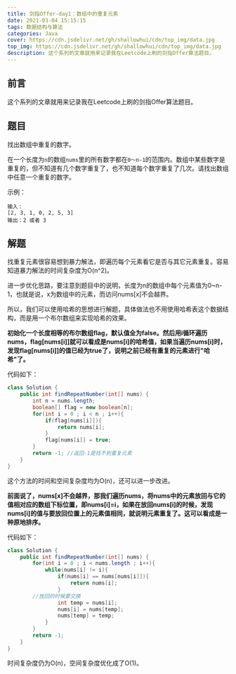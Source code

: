 ```yaml
---
title: 剑指Offer-day1：数组中的重复元素
date: 2021-03-04 15:15:15
tags: 数据结构与算法
categories: Java
cover: https://cdn.jsdelivr.net/gh/shallowhui/cdn/top_img/data.jpg
top_img: https://cdn.jsdelivr.net/gh/shallowhui/cdn/top_img/data.jpg
description: 这个系列的文章就用来记录我在Leetcode上刷的剑指Offer算法题目。
---
```

## 前言

这个系列的文章就用来记录我在Leetcode上刷的剑指Offer算法题目。

## 题目

找出数组中重复的数字。

在一个长度为`n`的数组`nums`里的所有数字都在`0～n-1`的范围内。数组中某些数字是重复的，但不知道有几个数字重复了，也不知道每个数字重复了几次。请找出数组中任意一个重复的数字。

示例：

	输入：
	[2, 3, 1, 0, 2, 5, 3]
	输出：2 或者 3

## 解题

找重复元素很容易想到暴力解法，即遍历每个元素看它是否与其它元素重复。容易知道暴力解法的时间复杂度为O(n^2)。

进一步优化思路，要注意到题目中的说明，长度为n的数组中每个元素值为0~n-1，也就是说，x为数组中的元素，而访问nums[x]不会越界。

所以，我们可以使用哈希的思想进行解题，具体做法也不用使用哈希表这个数据结构，而是用一个布尔数组来实现哈希的效果。

**初始化一个长度相等的布尔数组flag，默认值全为false。然后用i循环遍历nums，flag[nums[i]]就可以看成是nums[i]的哈希值，如果当遍历nums[i]时，发现flag[nums[i]]的值已经为true了，说明之前已经有重复的元素进行"哈希"了。**

代码如下：

```java
class Solution {
    public int findRepeatNumber(int[] nums) {
        int n = nums.length;
        boolean[] flag = new boolean[n];
        for(int i = 0 ; i < n ; i++){
            if(flag[nums[i]]){
                return nums[i];
            }
            flag[nums[i]] = true;
        }
        return -1; //返回-1是找不到重复元素
    }
}
```

这个方法的时间和空间复杂度均为O(n)，还可以进一步改进。

**前面说了，nums[x]不会越界，那我们遍历nums，将nums中的元素放回与它的值相对应的数组下标位置，即nums[i]=i，如果在放回nums[i]的时候，发现nums[i]的值与要放回位置上的元素值相同，就说明元素重复了。这可以看成是一种原地排序。**

代码如下：

```java
class Solution {
    public int findRepeatNumber(int[] nums) {
        for(int i = 0 ; i < nums.length ; i++){
            while(nums[i] != i){
                if(nums[i] == nums[nums[i]]){
                    return nums[i];
                }
		//放回的时候要交换
                int temp = nums[i];
                nums[i] = nums[temp];
                nums[temp] = temp;
            }
        }
        return -1;
    }
}
```

时间复杂度仍为O(n)，空间复杂度优化成了O(1)。